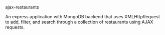 ajax-restaurants

An express application with MongoDB backend that uses XMLHttpRequest to add, filter, and search through a collection of restaurants using AJAX requests.
